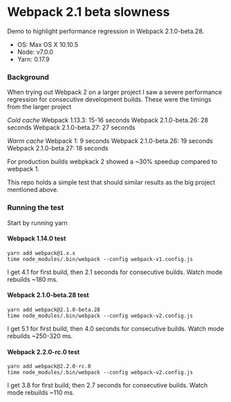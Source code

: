# Webpack 2.1 beta slowness

Demo to highlight performance regression in Webpack 2.1.0-beta.28.

- OS: Max OS X 10.10.5
- Node: v7.0.0
- Yarn: 0.17.9

### Background

When trying out Webpack 2 on a larger project I saw a severe performance
regression for consecutive development builds. These were the timings from the
larger project

*Cold cache*
Webpack 1.13.3: 15-16 seconds
Webpack 2.1.0-beta.26: 28 seconds
Webpack 2.1.0-beta.27: 27 seconds

*Warm cache*
Webpack 1: 9 seconds
Webpack 2.1.0-beta.26: 19 seconds
Webpack 2.1.0-beta.27: 18 seconds

For production builds webpkack 2 showed a ~30% speedup compared to webpack 1.

This repo holds a simple test that should similar results as the big project mentioned above.


### Running the test

Start by running
    yarn


#### Webpack 1.14.0 test

    yarn add webpack@1.x.x
    time node_modules/.bin/webpack --config webpack-v1.config.js

I get 4.1 for first build, then 2.1 seconds for consecutive builds. Watch mode rebuilds ~180 ms.


#### Webpack 2.1.0-beta.28 test

    yarn add webpack@2.1.0-beta.28
    time node_modules/.bin/webpack --config webpack-v2.config.js

I get 5.1 for first build, then 4.0 seconds for consecutive builds. Watch mode rebuilds ~250-320 ms.


#### Webpack 2.2.0-rc.0 test

    yarn add webpack@2.2.0-rc.0
    time node_modules/.bin/webpack --config webpack-v2.config.js

I get 3.8 for first build, then 2.7 seconds for consecutive builds. Watch mode rebuilds ~110 ms.
